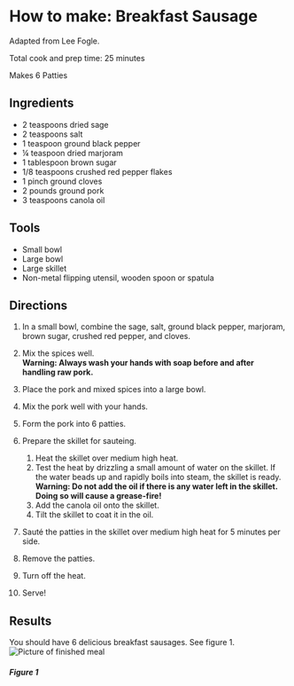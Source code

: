# How to make: Breakfast Sausage

Adapted from Lee Fogle.

Total cook and prep time: 25 minutes

Makes 6 Patties

## Ingredients

- 2 teaspoons dried sage
- 2 teaspoons salt
- 1 teaspoon ground black pepper
- ¼ teaspoon dried marjoram
- 1 tablespoon brown sugar
- 1/8 teaspoons crushed red pepper flakes
- 1 pinch ground cloves
- 2 pounds ground pork
- 3 teaspoons canola oil

## Tools

- Small bowl
- Large bowl
- Large skillet
- Non-metal flipping utensil, wooden spoon or spatula

## Directions

1. In a small bowl, combine the sage, salt, ground black pepper,
    marjoram, brown sugar, crushed red pepper, and cloves.
1. Mix the spices well.  
    **Warning: Always wash your hands with soap before and after handling raw
pork.**
1. Place the pork and mixed spices into a large bowl.
1. Mix the pork well with your hands.
1. Form the pork into 6 patties.
1. Prepare the skillet for sauteing.
    1. Heat the skillet over medium high heat.
    1. Test the heat by drizzling a small amount of water on the skillet.
If the water beads up and rapidly boils into steam, the skillet is ready.  
    **Warning: Do not add the oil if there is any water left in the skillet.
    Doing so will cause a grease-fire!**  
    1. Add the canola oil onto the skillet.
    1. Tilt the skillet to coat it in the oil.

1. Sauté the patties in the skillet over medium high heat for 5 minutes per side.
1. Remove the patties.
1. Turn off the heat.
1. Serve!

## Results

You should have 6 delicious breakfast sausages. See figure 1.
![Picture of finished meal](/images/media/picture1.jpg)

##### Figure 1
